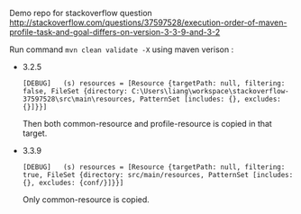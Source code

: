 Demo repo for stackoverflow question 
http://stackoverflow.com/questions/37597528/execution-order-of-maven-profile-task-and-goal-differs-on-version-3-3-9-and-3-2

Run command ```mvn clean validate -X``` using maven verison :

 * 3.2.5

   ```
   [DEBUG]   (s) resources = [Resource {targetPath: null, filtering: false, FileSet {directory: C:\Users\liang\workspace\stackoverflow-37597528\src\main\resources, PatternSet [includes: {}, excludes: {}]}}]
   ```
   Then both common-resource and profile-resource is copied in that target.
 * 3.3.9
 
   ```
   [DEBUG]   (s) resources = [Resource {targetPath: null, filtering: true, FileSet {directory: src/main/resources, PatternSet [includes: {}, excludes: {conf/}]}}]
   ```
   Only common-resource is copied.
